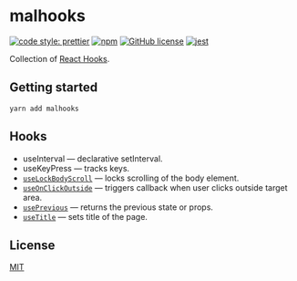 # malhooks

[![code style: prettier](https://img.shields.io/badge/code_style-prettier-ff69b4.svg)](https://github.com/prettier/prettier)
[![npm](https://img.shields.io/npm/v/malhooks)](https://www.npmjs.com/package/malhooks)
[![GitHub license](https://img.shields.io/badge/license-MIT-blue.svg)](https://github.com/malcodeman/polaroid-client/blob/master/LICENSE)
[![jest](https://jestjs.io/img/jest-badge.svg)](https://github.com/facebook/jest)

Collection of [React Hooks](https://reactjs.org/docs/hooks-intro.html).

## Getting started

```
yarn add malhooks
```

## Hooks

- useInterval &mdash; declarative setInterval.
- useKeyPress &mdash; tracks keys.
- [`useLockBodyScroll`](./docs/useLockBodyScroll.md) &mdash; locks scrolling of the body element.
- [`useOnClickOutside`](./docs/useOnClickOutside.md) &mdash; triggers callback when user clicks outside target area.
- [`usePrevious`](./docs/usePrevious.md) &mdash; returns the previous state or props.
- [`useTitle`](./docs/useTitle.md) &mdash; sets title of the page.

## License

[MIT](./LICENSE)
